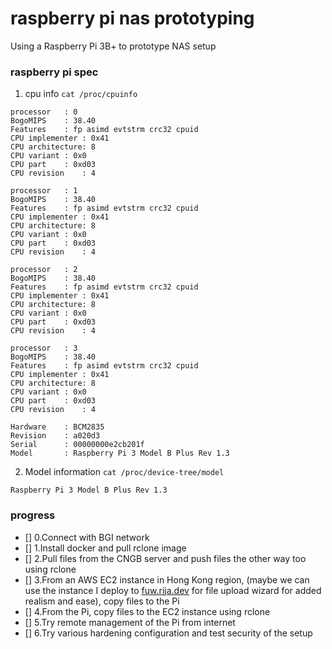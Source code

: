 # raspberry pi nas prototyping
Using a Raspberry Pi 3B+ to prototype NAS setup 

### raspberry pi spec
1. cpu info `cat /proc/cpuinfo`
```
processor	: 0
BogoMIPS	: 38.40
Features	: fp asimd evtstrm crc32 cpuid
CPU implementer	: 0x41
CPU architecture: 8
CPU variant	: 0x0
CPU part	: 0xd03
CPU revision	: 4

processor	: 1
BogoMIPS	: 38.40
Features	: fp asimd evtstrm crc32 cpuid
CPU implementer	: 0x41
CPU architecture: 8
CPU variant	: 0x0
CPU part	: 0xd03
CPU revision	: 4

processor	: 2
BogoMIPS	: 38.40
Features	: fp asimd evtstrm crc32 cpuid
CPU implementer	: 0x41
CPU architecture: 8
CPU variant	: 0x0
CPU part	: 0xd03
CPU revision	: 4

processor	: 3
BogoMIPS	: 38.40
Features	: fp asimd evtstrm crc32 cpuid
CPU implementer	: 0x41
CPU architecture: 8
CPU variant	: 0x0
CPU part	: 0xd03
CPU revision	: 4

Hardware	: BCM2835
Revision	: a020d3
Serial		: 00000000e2cb201f
Model		: Raspberry Pi 3 Model B Plus Rev 1.3
```
2. Model information `cat /proc/device-tree/model`
```
Raspberry Pi 3 Model B Plus Rev 1.3
```
### progress
- [] 0.Connect with BGI network
- [] 1.Install docker and pull rclone image
- [] 2.Pull files from the CNGB server and push files the other way too using rclone
- [] 3.From an AWS EC2 instance in Hong Kong region, (maybe we can use the instance I deploy to [fuw.rija.dev](http://fuw.rija.dev/) for file upload wizard for added realism and ease), copy files to the Pi
- [] 4.From the Pi, copy files to the EC2 instance using rclone
- [] 5.Try remote management of the Pi from internet
- [] 6.Try various hardening configuration and test security of the setup